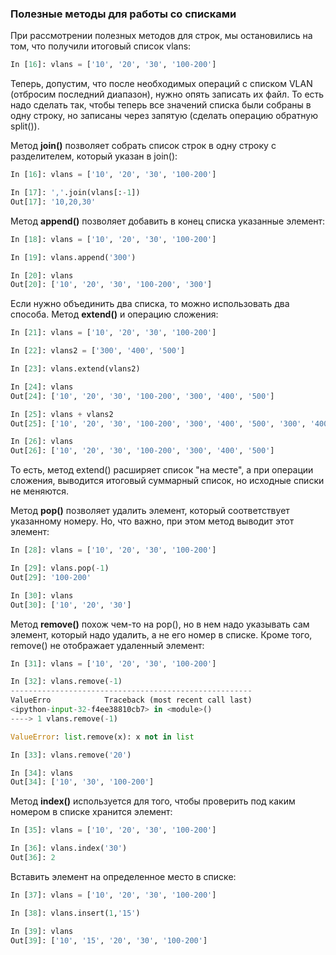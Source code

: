 ### Полезные методы для работы со списками
При рассмотрении полезных методов для строк, мы остановились на том, что получили итоговый список vlans:
```python
In [16]: vlans = ['10', '20', '30', '100-200']
```

Теперь, допустим, что после необходимых операций с списком VLAN (отбросим последний диапазон), нужно опять записать их файл. То есть надо сделать так, чтобы теперь все значений списка были собраны в одну строку, но записаны через запятую (сделать операцию обратную split()).

Метод __join()__ позволяет собрать список строк в одну строку с разделителем, который указан в join():
```python
In [16]: vlans = ['10', '20', '30', '100-200']

In [17]: ','.join(vlans[:-1])
Out[17]: '10,20,30'
```

Метод __append()__ позволяет добавить в конец списка указанные элемент:
```python
In [18]: vlans = ['10', '20', '30', '100-200']

In [19]: vlans.append('300')

In [20]: vlans
Out[20]: ['10', '20', '30', '100-200', '300']
```

Если нужно объединить два списка, то можно использовать два способа. Метод __extend()__ и операцию сложения:
```python
In [21]: vlans = ['10', '20', '30', '100-200']

In [22]: vlans2 = ['300', '400', '500']

In [23]: vlans.extend(vlans2)

In [24]: vlans
Out[24]: ['10', '20', '30', '100-200', '300', '400', '500']

In [25]: vlans + vlans2
Out[25]: ['10', '20', '30', '100-200', '300', '400', '500', '300', '400', '500']

In [26]: vlans
Out[26]: ['10', '20', '30', '100-200', '300', '400', '500']
```

То есть, метод extend() расширяет список "на месте", а при операции сложения, выводится итоговый суммарный список, но исходные списки не меняются.

Метод __pop()__ позволяет удалить элемент, который соответствует указанному номеру. Но, что важно, при этом метод выводит этот элемент:
```python
In [28]: vlans = ['10', '20', '30', '100-200']

In [29]: vlans.pop(-1)
Out[29]: '100-200'

In [30]: vlans
Out[30]: ['10', '20', '30']
```

Метод __remove()__ похож чем-то на pop(), но в нем надо указывать сам элемент, который надо удалить, а не его номер в списке. Кроме того, remove() не отображает удаленный элемент: 
```python
In [31]: vlans = ['10', '20', '30', '100-200']

In [32]: vlans.remove(-1)
------------------------------------------------------
ValueErro            Traceback (most recent call last)
<ipython-input-32-f4ee38810cb7> in <module>()
----> 1 vlans.remove(-1)

ValueError: list.remove(x): x not in list

In [33]: vlans.remove('20')

In [34]: vlans
Out[34]: ['10', '30', '100-200']
```

Метод __index()__ используется для того, чтобы проверить под каким номером в списке хранится элемент:
```python
In [35]: vlans = ['10', '20', '30', '100-200']

In [36]: vlans.index('30')
Out[36]: 2
```

Вставить элемент на определенное место в списке:
```python
In [37]: vlans = ['10', '20', '30', '100-200']

In [38]: vlans.insert(1,'15')

In [39]: vlans
Out[39]: ['10', '15', '20', '30', '100-200']
```

